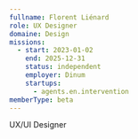 ```yaml
---
fullname: Florent Liénard
role: UX Designer
domaine: Design
missions:
  - start: 2023-01-02
    end: 2025-12-31
    status: independent
    employer: Dinum
    startups:
      - agents.en.intervention
memberType: beta
---
```

UX/UI Designer
